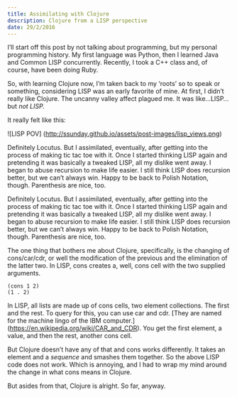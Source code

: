 ```yaml
---
title: Assimilating with Clojure
description: Clojure from a LISP perspective
date: 29/2/2016
---
```


I’ll start off this post by not talking about programming, but my personal programming history. My first language was Python, then I learned Java and Common LISP concurrently. Recently, I took a C++ class and, of course, have been doing Ruby.

So, with learning Clojure now, I’m taken back to my ‘roots’ so to speak or something, considering LISP was an early favorite of mine. At first, I didn’t really like Clojure. The uncanny valley affect plagued me. It was like…LISP…but *not LISP.*

It really felt like this:

![LISP POV] (http://ssunday.github.io/assets/post-images/lisp_views.png)

Definitely Locutus. But I assimilated, eventually, after getting into the process of making tic tac toe with it. Once I started thinking LISP again and pretending it was basically a tweaked LISP, all my dislike went away. I began to abuse recursion to make life easier. I still think LISP does recursion better, but we can’t always win. Happy to be back to Polish Notation, though. Parenthesis are nice, too.

Definitely Locutus. But I assimilated, eventually, after getting into the process of making tic tac toe with it. Once I started thinking LISP again and pretending it was basically a tweaked LISP, all my dislike went away. I began to abuse recursion to make life easier. I still think LISP does recursion better, but we can’t always win. Happy to be back to Polish Notation, though. Parenthesis are nice, too.

The one thing that bothers me about Clojure, specifically, is the changing of cons/car/cdr, or well the modification of the previous and the elimination of the latter two. In LISP, cons creates a, well, cons cell with the two supplied arguments.

```LISP
(cons 1 2)
(1 . 2)
```

In LISP, all lists are made up of cons cells, two element collections. The first and the rest. To query for this, you can use car and cdr. [They are named for the machine lingo of the IBM computer.] (https://en.wikipedia.org/wiki/CAR_and_CDR). You get the first element, a value, and then the rest, another cons cell.

But Clojure doesn’t have any of that and cons works differently. It takes an element and a *sequence* and smashes them together. So the above LISP code does not work. Which is annoying, and I had to wrap my mind around the change in what cons means in Clojure.

But asides from that, Clojure is alright. So far, anyway.
